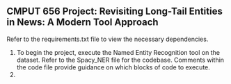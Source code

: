 <h2>CMPUT 656 Project: Revisiting Long-Tail Entities in News: A Modern Tool Approach</h2>
Refer to the requirements.txt file to view the necessary dependencies.

1. To begin the project, execute the Named Entity Recognition tool on the dataset. Refer to the Spacy_NER file for the codebase. Comments within the code file provide guidance on which blocks of code to execute.
2. 
